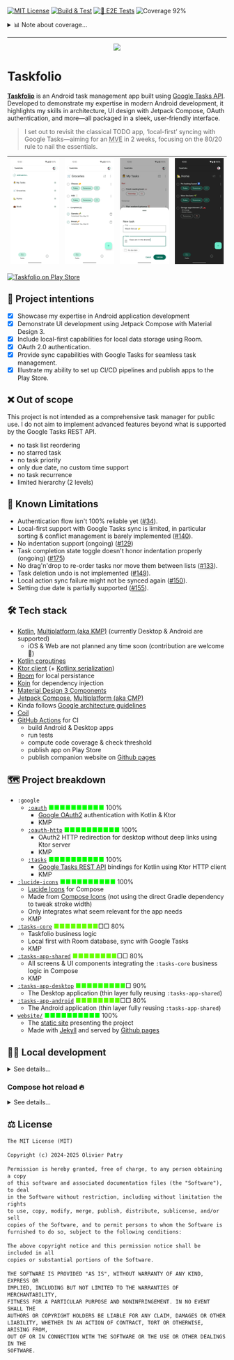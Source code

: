 [![MIT License](https://img.shields.io/badge/license-MIT-rgb%280%2C107%2C88%29)](https://github.com/opatry/taskfolio/blob/main/LICENSE)
[![Build & Test](https://github.com/opatry/tasks-app/actions/workflows/build.yml/badge.svg)](https://github.com/opatry/tasks-app/actions/workflows/build.yml)
[![📲 E2E Tests](https://github.com/opatry/taskfolio/actions/workflows/e2e-tests.yml/badge.svg)](https://github.com/opatry/taskfolio/actions/workflows/e2e-tests.yml)
![Coverage 92%](https://img.shields.io/badge/Coverage-92%25-rgb%28154%2C205%2C50%29)

<details>
<summary>📊 Note about coverage…</summary>

The coverage report excludes code not intended to be covered.

This avoids the [“broken window” effect](https://blog.codinghorror.com/the-broken-window-theory/): whether coverage is at 43% or 56%, it’s perceived as equally low—so efforts to improve it are often dismissed. In contrast, high or near-100% coverage is seen as achievable and worth tracking.

Refer to the root project's [`build.gradle.kts`](build.gradle.kts#L55-L90) for details.

*Excluded elements include:*
- Data models (no logic to test)
- Authentication (tedious to cover for now; may change later)
- Network status check (done for desktop, tedious for Android)
- Dependency injection (limited relevance despite some graph tests)
- Generated code that's untestable or irrelevant (that said, `*Dao_Impl` are retained)
- Root screens (difficult to test due to navigation, `ViewModel`, DI, etc.); testable parts are extracted for UI tests
- Compose UI previews
- Dummy screens using only Material components without logic
- Compose icons
- Resources
</details>

---

<div align="center">
<img src="fastlane/metadata/store/en-US/images/featureGraphic.png" width="500">
</div>

# Taskfolio

[**Taskfolio**](https://opatry.github.io/taskfolio) is an Android task management app built using [Google Tasks API](https://developers.google.com/tasks/reference/rest). Developed to demonstrate my expertise in modern Android development, it highlights my skills in architecture, UI design with Jetpack Compose, OAuth authentication, and more—all packaged in a sleek, user-friendly interface.

> I set out to revisit the classical TODO app, ‘local-first’ syncing with Google Tasks—aiming for an <abbr title="Minimum Viable Experience">MVE</abbr> in 2 weeks, focusing on the 80/20 rule to nail the essentials.

| ![](assets/screens/task_lists_light.png) | ![](assets/screens/groceries_light.png) | ![](assets/screens/add_task_light.png) | ![](assets/screens/home_dark.png)  |
| --------------------------------------- |--------------------------------------- | ---------------------------------- | ---------------------------------- |

[![Taskfolio on Play Store](assets/GetItOnGooglePlay_Badge_Web_color_English.png)](https://play.google.com/store/apps/details?id=net.opatry.tasks.app)

## 🎯 Project intentions

- [x] Showcase my expertise in Android application development
- [x] Demonstrate UI development using Jetpack Compose with Material Design 3.
- [x] Include local-first capabilities for local data storage using Room.
- [x] OAuth 2.0 authentication.
- [x] Provide sync capabilities with Google Tasks for seamless task management.
- [x] Illustrate my ability to set up CI/CD pipelines and publish apps to the Play Store.

## ❌ Out of scope

This project is not intended as a comprehensive task manager for public use.
I do not aim to implement advanced features beyond what is supported by the Google Tasks REST API.

- no task list reordering
- no starred task
- no task priority
- only due date, no custom time support
- no task recurrence
- limited hierarchy (2 levels)

## 🚧 Known Limitations

- Authentication flow isn't 100% reliable yet ([#34](https://github.com/opatry/taskfolio/issues/34)).
- Local-first support with Google Tasks sync is limited, in particular sorting & conflict management is barely implemented ([#140](https://github.com/opatry/taskfolio/issues/140)).
- No indentation support (ongoing) ([#129](https://github.com/opatry/taskfolio/issues/129))
- Task completion state toggle doesn't honor indentation properly (ongoing) ([#175](https://github.com/opatry/taskfolio/issues/175))
- No drag'n'drop to re-order tasks nor move them between lists ([#133](https://github.com/opatry/taskfolio/issues/133)).
- Task deletion undo is not implemented ([#149](https://github.com/opatry/taskfolio/issues/149)).
- Local action sync failure might not be synced again ([#150](https://github.com/opatry/taskfolio/issues/150)).
- Setting due date is partially supported ([#155](https://github.com/opatry/taskfolio/issues/155)).

## 🛠️ Tech stack

- [Kotlin](https://kotlinlang.org/), [Multiplatform (aka KMP)](https://kotlinlang.org/docs/multiplatform.html) (currently Desktop & Android are supported)
  - iOS & Web are not planned any time soon (contribution are welcome 🤝)
- [Kotlin coroutines](https://kotlinlang.org/docs/reference/coroutines/coroutines-guide.html)
- [Ktor client](https://ktor.io/) (+ [Kotlinx serialization](https://kotlinlang.org/docs/serialization.html))
- [Room](https://developer.android.com/training/data-storage/room) for local persistance
- [Koin](https://insert-koin.io/) for dependency injection
- [Material Design 3 Components](https://developer.android.com/develop/ui/compose/designsystems/material3)
- [Jetpack Compose](https://developer.android.com/jetpack/compose), [Multiplatform (aka CMP)](https://www.jetbrains.com/compose-multiplatform/)
- Kinda follows [Google architecture guidelines](https://developer.android.com/topic/architecture)
- [Coil](https://coil-kt.github.io/coil/)
- [GitHub Actions](https://docs.github.com/en/actions) for CI
  - build Android & Desktop apps
  - run tests
  - compute code coverage & check threshold
  - publish app on Play Store
  - publish companion website on [Github pages](https://pages.github.com/)

## 🗺️ Project breakdown

- `:google`
  - [`:oauth`](google/oauth/) <span style="color: #00FF00;">■■■■■■■■■■</span> 100%
    - [Google OAuth2](https://developers.google.com/identity/protocols/oauth2) authentication with Kotlin & Ktor
    - KMP
  - [`:oauth-http`](google/oauth-http/) <span style="color: #00FF00;">■■■■■■■■■■</span> 100%
    - OAuth2 HTTP redirection for desktop without deep links using Ktor server
    - KMP
  - [`:tasks`](google/tasks) <span style="color: #00FF00;">■■■■■■■■■■</span> 100%
    - [Google Tasks REST API](https://developers.google.com/tasks/reference/rest) bindings for Kotlin using Ktor HTTP client 
    - KMP
- [`:lucide-icons`](lucide-icons) <span style="color: #00FF00;">■■■■■■■■■■</span> 100%
  - [Lucide Icons](https://lucide.dev/icons/) for Compose
  - Made from [Compose Icons](https://composeicons.com/icon-libraries/lucide) (not using the direct Gradle dependency to tweak stroke width)
  - Only integrates what seem relevant for the app needs
  - KMP
- [`:tasks-core`](tasks-core) <span style="color: #66FF00;">■■■■■■■■</span>□□ 80%
  - Taskfolio business logic
  - Local first with Room database, sync with Google Tasks 
  - KMP
- [`:tasks-app-shared`](tasks-app-shared) <span style="color: #66FF00;">■■■■■■■■</span>□□ 80%
  - All screens & UI components integrating the `:tasks-core` business logic
    in Compose
  - KMP
- [`:tasks-app-desktop`](tasks-app-desktop) <span style="color: #33FF00;">■■■■■■■■■</span>□ 90%
  - The Desktop application (thin layer fully reusing `:tasks-app-shared`)
- [`:tasks-app-android`](tasks-app-android) <span style="color: #66FF00;">■■■■■■■■</span>□□ 80%
  - The Android application (thin layer fully reusing `:tasks-app-shared`)
- [`website/`](website) <span style="color: #00FF00;">■■■■■■■■■■</span> 100%
  - The [static site](https://opatry.github.io/taskfolio/) presenting the project
  - Made with [Jekyll](https://jekyllrb.com/) and served by [Github pages](https://pages.github.com/)

## 🧑‍💻 Local development

<details>
<summary>See details…</summary>

Decrypt `*.gpg` files needed for development, and copy decrypted versions in proper places.

```bash
PLAYSTORE_SECRET_PASSPHRASE=MY_SECRET ./_ci/decrypt_secrets.sh
```

### Updating `google-services.json`

The production `google-services.json` file is ignored by SCM to avoid exposing API keys in public repository.
To update it, download the new version, encrypt it using `gpg --symmetric --cipher-algo AES256 google-services.json` 
and store this in `_ci/google-services.json.gpg`.
The `decrypt_secrets.sh` will take it into account.
</details>

### Compose hot reload 🔥

<details>
<summary>See details…</summary>

It is possible to use [Compose hot reload](https://github.com/JetBrains/compose-hot-reload) on
desktop app by running the `:tasks-app-desktop:runHot` Gradle task.

You'll see a Compose icon near the top left corner of the window.

![](assets/compose-hot-reload-icon.png)

When clicking on it, it will open a new window with the hot reload status.

![](assets/compose-hot-reload-console.png)
</details>

## ⚖️ License

```
The MIT License (MIT)

Copyright (c) 2024-2025 Olivier Patry

Permission is hereby granted, free of charge, to any person obtaining a copy
of this software and associated documentation files (the "Software"), to deal
in the Software without restriction, including without limitation the rights
to use, copy, modify, merge, publish, distribute, sublicense, and/or sell
copies of the Software, and to permit persons to whom the Software is
furnished to do so, subject to the following conditions:

The above copyright notice and this permission notice shall be included in all
copies or substantial portions of the Software.

THE SOFTWARE IS PROVIDED "AS IS", WITHOUT WARRANTY OF ANY KIND, EXPRESS OR
IMPLIED, INCLUDING BUT NOT LIMITED TO THE WARRANTIES OF MERCHANTABILITY,
FITNESS FOR A PARTICULAR PURPOSE AND NONINFRINGEMENT. IN NO EVENT SHALL THE
AUTHORS OR COPYRIGHT HOLDERS BE LIABLE FOR ANY CLAIM, DAMAGES OR OTHER
LIABILITY, WHETHER IN AN ACTION OF CONTRACT, TORT OR OTHERWISE, ARISING FROM,
OUT OF OR IN CONNECTION WITH THE SOFTWARE OR THE USE OR OTHER DEALINGS IN THE
SOFTWARE.
```
